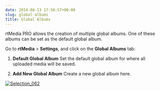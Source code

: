 ```yaml
---
date: 2014-08-13 17:50:57+00:00
slug: global-albums
title: Global Albums
---
```


rtMedia PRO allows the creation of multiple global albums. One of these albums can be set as the default global album.

Go to **rtMedia** > **Settings**, and click on the **Global Albums** tab:



	
  1. **Default Global Album**
Set the default global album for where all uploaded media will be saved.

	
  2. **Add New Global Album**
Create a new global album here.



[![Selection_062](http://docs.rtcamp.com/wp-content/uploads/2014/08/Selection_062.png)](http://docs.rtcamp.com/wp-content/uploads/2014/08/Selection_062.png)

